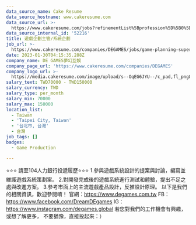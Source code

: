 ```yaml
---
data_source_name: Cake Resume
data_source_hostname: www.cakeresume.com
data_source_url: >-
  https://www.cakeresume.com/jobs?refinementList%5Bprofession%5D%5B0%5D=game-production&range%5Bsalary_range%5D%5Bmin%5D=100000
data_source_internal_id: '52216'
title: 遊戲企劃主管/系統企劃
job_url: >-
  https://www.cakeresume.com/companies/DEGAMES/jobs/game-planning-supervisor-system-planning
date: 2023-01-30T04:15:35.288Z
company_name: DE GAMES夢幻互娛
company_page_url: 'https://www.cakeresume.com/companies/DEGAMES'
company_logo_url: >-
  https://media.cakeresume.com/image/upload/s--OqEG6JYU--/c_pad,fl_png8,h_200,w_200/v1652778525/sn4tgvofpnpmez769sad.png
salary_text: TWD70000 - TWD150000
salary_currency: TWD
salary_type: per_month
salary_min: 70000
salary_max: 150000
location_list:
  - Taiwan
  - 'Taipei City, Taiwan'
  - '台北市, 台灣'
  - 台灣
job_tags: []
badges:
  - Game Production

---
```


⭐️⭐️⭐️ 請至104人力銀行投遞履歷⭐️⭐️⭐️ 1.參與遊戲系統設計的提案與討論，編寫並維護遊戲系統策劃案。 2.對開發完成後的遊戲系統進行測試和體驗，提出不足之處與改進方案。 3.參考市面上的主流遊戲產品設計，反推設計原理。 以下是我們的相關資訊，歡迎參閱唷！ 官網：https://www.degames.com.tw FB：https://www.facebook.com/DreamDEgames IG：https://www.instagram.com/degames.global 若您對我們的工作機會有興趣，或想了解更多， 不要猶豫，直接投起來：）
